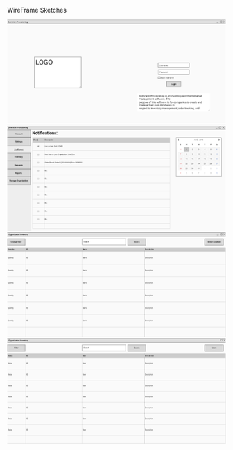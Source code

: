 WireFrame Sketches

![Login Page](login_screen.png)
![Main Page](main_page.png)
![Inventory Page](inventory.png)
![Request Page](requests.png)
